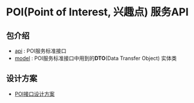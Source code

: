 # POI(Point of Interest, 兴趣点) 服务API

## 包介绍

* [api](src/main/java/io/pifind/poi/api) : POI服务标准接口
* [model](src/main/java/io/pifind/poi/model) : POI服务标准接口中用到的**DTO**(Data Transfer Object) 实体类

## 设计方案

* [POI接口设计方案](../doc/poi/programme.md)